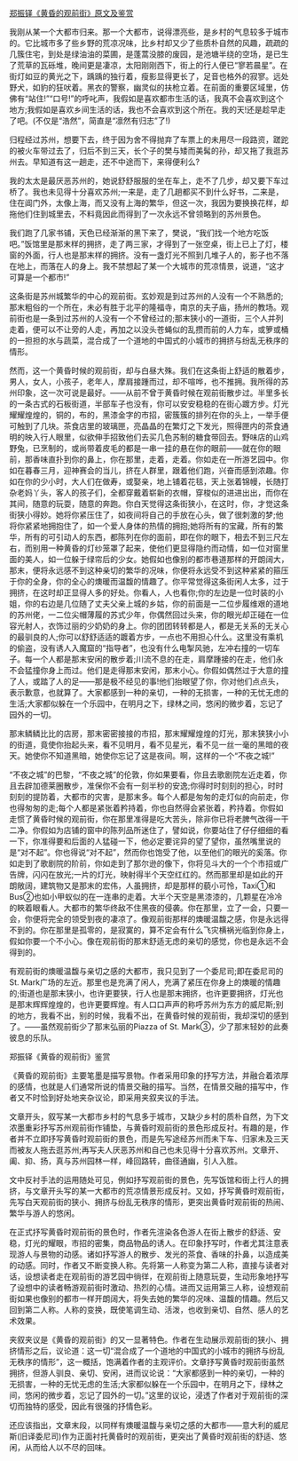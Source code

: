 [郑振铎《黄昏的观前街》原文及鉴赏](https://www.vrrw.net/wx/9059.html)

我刚从某一个大都市归来。那一个大都市，说得漂亮些，是乡村的气息较多于城市的。它比城市多了些乡野的荒凉况味，比乡村却又少了些质朴自然的风趣，疏疏的几簇住宅，到处是绿油油的菜圃，是蓬蒿没膝的废园，是池塘半绕的空场，是已生了荒草的瓦砾堆，晚间更是凄凉，太阳刚刚西下，街上的行人便已“寥若晨星”。在街灯如豆的黄光之下，踽踽的独行着，瘦影显得更长了，足音也格外的寂寥。远处野犬，如豹的狂吠着。黑衣的警察，幽灵似的扶枪立着。在前面的重要区域里，仿佛有“站住!”“口号!”的呼叱声，我假如是喜欢都市生活的话，我真不会喜欢到这个地方;我假如是喜欢乡间生活的话，我也不会喜欢到这个所在。我的天!还是趁早走了吧。(不仅是“浩然”，简直是“凛然有归志”了!)

归程经过苏州，想要下去，终于因为舍不得抛弃了车票上的未用尽一段路资，蹉跎的被火车带过去了，归后不到三天，长个子的樊与矮而美髯的孙，却又拖了我逛苏州去。早知道有这一趟走，还不中途而下，来得便利么?

我的太太是最厌恶苏州的，她说舒舒服服的坐在车上，走不了几步，却又要下车过桥了。我也未见得十分喜欢苏州;一来是，走了几趟都买不到什么好书，二来是，住在阊门外，太像上海，而又没有上海的繁华，但这一次，我因为要换换花样，却拖他们住到城里去，不料竟因此而得到了一次永远不曾领略到的苏州景色。



我们跑了几家书铺，天色已经渐渐的黑下来了，樊说，“我们找一个地方吃饭吧。”饭馆里是那末样的拥挤，走了两三家，才得到了一张空桌，街上已上了灯，楼窗的外面，行人也是那末样的拥挤。没有一盏灯光不照到几堆子人的，影子也不落在地上，而落在人的身上。我不禁想起了某一个大城市的荒凉情景，说道，“这才可算是一个都市!”

这条街是苏州城繁华的中心的观前街。玄妙观是到过苏州的人没有一个不熟悉的;那末粗俗的一个所在，未必有胜于北平的隆福寺，南京的夫子庙，扬州的教场。观前街也是一条到过苏州的人没有一个不曾经过的;那末狭小的一道街，三个人并列走着，便可以不让旁的人走，再加之以没头苍蝇似的乱攒而前的人力车，或箩或桶的一担担的水与蔬菜，混合成了一个道地的中国式的小城市的拥挤与纷乱无秩序的情形。

然而，这一个黄昏时候的观前街，却与白昼大殊。我们在这条街上舒适的散着步，男人，女人，小孩子，老年人，摩肩接踵而过，却不喧哗，也不推拥。我所得的苏州印象，这一次可说是最好。——从前不曾于黄昏时候在观前街散步过。半里多长的一条古式的石板街道，半部车子也没有，你可以安安稳稳的在街心踱方步。灯光耀耀煌煌的，铜的，布的，黑漆金字的市招，密簇簇的排列在你的头上，一举手便可触到了几块。茶食店里的玻璃匣，亮晶晶的在繁灯之下发光，照得匣内的茶食通明的映入行人眼里，似欲伸手招致他们去买几色苏制的糖食带回去。野味店的山鸡野兔，已烹制的，或尚带着皮毛的都是一串一挂的悬在你的眼前——就在你的眼前，那香味直扑到你的鼻上，你在那里，走着，走着。你如走在一所游艺园中。你如在暮春三月，迎神赛会的当儿，挤在人群里，跟着他们跑，兴奋而感到浓趣。你如在你的少小时，大人们在做寿，或娶亲，地上铺着花毯，天上张着锦幔，长随打杂老妈丫头，客人的孩子们，全都穿戴着崭新的衣帽，穿梭似的进进出出，而你在其间，随意的玩耍，随意的奔跑。你白天觉得这条街狭小，在这时，你，才觉这条街狭小得妙。她将你紧压住了，如夜间将自己的手放在心头，做了很刺激的梦;他将你紧紧地拥抱住了，如一个爱人身体的热情的拥抱;她将所有的宝藏，所有的繁华，所有的可引动人的东西，都陈列在你的面前，即在你的眼下，相去不到三尺左右，而别用一种黄昏的灯纱笼罩了起来，使他们更显得隐约而动情，如一位对窗里面的美人，如一位躲于绿帘后的少女。她假如也像别的都市巷道那样的开朗阔大，那末，便将永远感不到这种亲切的繁华的况味，你便将永远受不到这种紧紧的箍压于你的全身，你的全心的燠暖而温馥的情趣了。你平常觉得这条街闲人太多，过于拥挤，在这时却正显得人多的好处。你看人，人也看你;你的左边是一位时装的小姐，你的右边是几位随了丈夫父亲上城的乡姑，你的前面是一二位步履维艰的道地的苏州佬，一二位尖帽薄履的苏式少年，你偶然回过头来，你的眼光却正碰在一位容光射人，衣饰过丽的少奶奶的身上。你的团团转转都是人，都是无关系的无关心的最驯良的人;你可以舒舒适适的踱着方步，一点也不用担心什么。这里没有乘机的偷盗，没有诱人入魔窟的“指导者”，也没有什么电掣风驰，左冲右撞的一切车子。每一个人都是那末安闲的散步着;川流不息的在走，肩摩踵接的在走，他们永不会猛撞你身上而过。他们是走得那末安闲，那末小心。你假如偶然过于大意的撞了人，或踏了人的足——那是极不经见的事!他们抬眼望了你，你对他们点点头，表示歉意，也就算了。大家都感到一种的亲切，一种的无损害，一种的无忧无虑的生活;大家都似躲在一个乐园中，在明月之下，绿林之间，悠闲的微步着，忘记了园外的一切。

那末鳞鳞比比的店房，那末密密接接的市招，那末耀耀煌煌的灯光，那末狭狭小小的街道，竟使你抬起头来，看不见明月，看不见星光，看不见一丝一毫的黑暗的夜天。她使你不知道黑暗，她使你忘记了这是夜间。啊，这样的一个“不夜之城!”

“不夜之城”的巴黎，“不夜之城”的伦敦，你如果要看，你且去歌剧院左近走着，你且去辟加德莱圈散步，准保你不会有一刻半秒的安逸;你得时时刻刻的担心，时时刻刻的提防着，大都市的灾害，是那末多。每个人都是匆匆的走灯似的向前走，你也得匆匆的走;每个人都是紧张着矜持着，你也自然得会紧张着，矜持着。你假如走惯了黄昏时候的观前街，你在那里准得是吃大苦头，除非你已将老脾气改得一干二净。你假如为店铺的窗中的陈列品所迷住了，譬如说，你要站住了仔仔细细的看一下，你准得要和后面的人猛碰一下，他必定要诧异的望了望你，虽然嘴里说的是“对不起”。你也得说“对不起”，然而你也饱受了他，以至他们的眼光的奚落。你如走到了歌剧院的阶前，你如走到了那尔逊的像下，你将见斗大的一个个市招或广告牌，闪闪在放光;一片的灯光，映射得半个天空红红的。然而那里却是如此的开朗敞阔，建筑物又是那末的宏伟，人虽拥挤，却是那样的藐小可怜，Taxi①和Bus②也如小甲蚁似的在一连串的走着。大半个天空是黑漆漆的，几颗星在冷冷的䀹着眼看人。大都市的繁华终敌不住黑夜的侵袭。你在那里，立了一会，只要一会，你便将完全的领受到夜的凄凉了。像观前街那样的燠暖温馥之感，你是永远得不到的。你在那里是孤零的，是寂寞的，算不定会有什么飞灾横祸光临到你身上，假如你要一个不小心。像在观前街的那末舒适无虑的亲切的感觉，你也是永远不会得到的。

有观前街的燠暖温馥与亲切之感的大都市，我只见到了一个委尼司;即在委尼司的St. Mark广场的左近。那里也是充满了闲人，充满了紧压在你身上的燠暖的情趣的;街道也是那末狭小，也许更要狭，行人也是那末拥挤，也许更要拥挤，灯光也是那末辉辉煌煌的，也许更要辉煌。有人口口声声的称呼苏州为东方的威尼斯;别的地方，我看不出，别的时候，我看不出，在黄昏时候的观前街，我却深切的感到了。——虽然观前街少了那末弘丽的Piazza of St. Mark③，少了那末轻妙的此奏彼息的乐队。

郑振铎《黄昏的观前街》鉴赏

《黄昏的观前街》主要笔墨是描写景物。作者采用印象的抒写方法，并融合着浓厚的感情，也就是人们通常所说的情景交融的描写。当然，在情景交融的描写中，作者又不时恰到好处地夹杂议论，即采用夹叙夹议的手法。

文章开头，叙写某一大都市乡村的气息多于城市，又缺少乡村的质朴自然，为下文浓墨重彩抒写苏州观前街作铺垫，与黄昏时观前街的景色形成反衬。有趣的是，作者并不立即抒写黄昏时观前街的景色，而是先写途经苏州而未下车、归家未及三天而被友人拖去逛苏州;再写夫人厌恶苏州和自己也未见得十分喜欢苏州。文章开、阖、抑、扬，真与苏州园林一样，峰回路转，曲径通幽，引人入胜。

文中反衬手法的运用随处可见，例如抒写观前街的景色，先写饭馆和街上行人的拥挤，与文章开头写的某一大都市的荒凉情景形成反衬。又如，抒写黄昏时观前街，先写白天观前街的狭小、拥挤与纷乱无秩序的情形，更突出黄昏时观前街的热闹、繁华与游人的悠闲。

在正式抒写黄昏时观前街的景色时，作者先渲染各色游人在街上散步的舒适、安稳，灯光的耀眼，市招的密集，商品物品的诱人。在印象抒写时，作者尤其注意表现游人与景物的动感。诸如抒写游人的散步、发光的茶食、香味的扑鼻，以造成美的动感。同时，作者又不断变换人称。先将第一人称变为第二人称，直接与读者对话，设想读者走在观前街的游艺园中徜徉，在观前街上随意玩耍，生动形象地抒写了设想中的读者畅游观前街时激动、热烈的心情。进而又运用第三人称，设想观前街如果也像别的都市一样开朗阔大，将失去她的繁华的况味、温馥的情趣。然后又回到第二人称。人称的变换，既使笔调生动、活泼，也收到亲切、自然、感人的艺术效果。

夹叙夹议是《黄昏的观前街》的又一显著特色。作者在生动展示观前街的狭小、拥挤情形之后，议论道：这一切“混合成了一个道地的中国式的小城市的拥挤与纷乱无秩序的情形”，这一概括，饱满着作者的主观评价。文章抒写黄昏时观前街虽然拥挤，但游人驯良、亲切、安闲，进而议论说：“大家都感到一种的亲切，一种的无损害，一种的无忧无虑的生活;大家都似躲在一个乐园中，在明月之下，绿林之间，悠闲的微步着，忘记了园外的一切。”这里的议论，浸透了作者对于观前街的深切而独特的感受，因此有很强的抒情色彩。

还应该指出，文章末段，以同样有燠暖温馥与亲切之感的大都市——意大利的威尼斯(旧译委尼司)作为正面衬托黄昏时的观前街，更突出了黄昏时观前街的舒适、悠闲，从而给人以不尽的回味。

